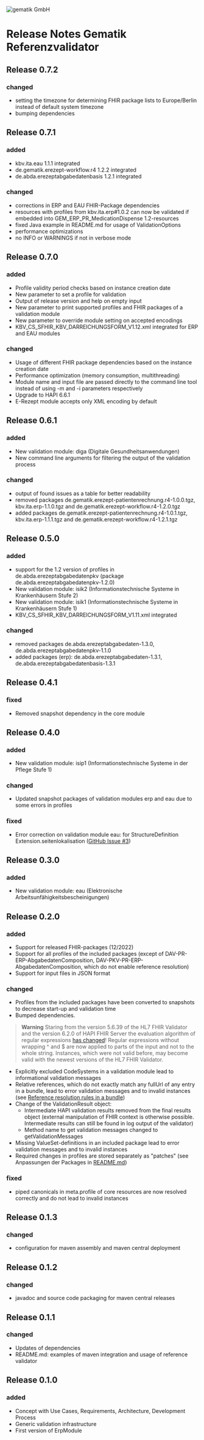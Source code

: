 ![gematik GmbH](docs/img/Gematik_Logo_Flag.png)

# Release Notes Gematik Referenzvalidator

## Release 0.7.2

### changed
- setting the timezone for determining FHIR package lists to Europe/Berlin instead of default system timezone
- bumping dependencies

## Release 0.7.1

### added
- kbv.ita.eau 1.1.1 integrated
- de.gematik.erezept-workflow.r4 1.2.2 integrated
- de.abda.erezeptabgabedatenbasis 1.2.1 integrated

### changed
- corrections in ERP and EAU FHIR-Package dependencies
- resources with profiles from kbv.ita.erp#1.0.2 can now be validated if embedded into GEM_ERP_PR_MedicationDispense 1.2-resources
- fixed Java example in README.md for usage of ValidationOptions
- performance optimizations
- no INFO or WARNINGS if not in verbose mode

## Release 0.7.0

### added
- Profile validity period checks based on instance creation date
- New parameter to set a profile for validation
- Output of release version and help on empty input
- New parameter to print supported profiles and FHIR packages of a validation module
- New parameter to override module setting on accepted encodings 
- KBV_CS_SFHIR_KBV_DARREICHUNGSFORM_V1.12.xml integrated for ERP and EAU modules

### changed
- Usage of different FHIR package dependencies based on the instance creation date
- Performance optimization (memory consumption, multithreading)
- Module name and input file are passed directly to the command line tool instead of using -m and -i parameters respectively
- Upgrade to HAPI 6.6.1
- E-Rezept module accepts only XML encoding by default


## Release 0.6.1

### added
- New validation module: diga (Digitale Gesundheitsanwendungen)
- New command line arguments for filtering the output of the validation process

### changed
- output of found issues as a table for better readability
- removed packages de.gematik.erezept-patientenrechnung.r4-1.0.0.tgz, kbv.ita.erp-1.1.0.tgz and de.gematik.erezept-workflow.r4-1.2.0.tgz
- added packages de.gematik.erezept-patientenrechnung.r4-1.0.1.tgz, kbv.ita.erp-1.1.1.tgz and de.gematik.erezept-workflow.r4-1.2.1.tgz

## Release 0.5.0

### added
- support for the 1.2 version of profiles in de.abda.erezeptabgabedatenpkv (package de.abda.erezeptabgabedatenpkv-1.2.0)
- New validation module: isik2 (Informationstechnische Systeme in Krankenhäusern Stufe 2)
- New validation module: isik1 (Informationstechnische Systeme in Krankenhäusern Stufe 1)
- KBV_CS_SFHIR_KBV_DARREICHUNGSFORM_V1.11.xml integrated

### changed
- removed packages de.abda.erezeptabgabedaten-1.3.0, de.abda.erezeptabgabedatenpkv-1.1.0
- added packages (erp): de.abda.erezeptabgabedaten-1.3.1, de.abda.erezeptabgabedatenbasis-1.3.1 


## Release 0.4.1

### fixed
- Removed snapshot dependency in the core module 

## Release 0.4.0

### added
- New validation module: isip1 (Informationstechnische Systeme in der Pflege Stufe 1)

### changed
- Updated snapshot packages of validation modules erp and eau due to some errors in profiles

### fixed
- Error correction on validation module eau: for StructureDefinition Extension.seitenlokalisation ([GitHub Issue #3](https://github.com/gematik/app-referencevalidator/issues/3))

## Release 0.3.0

### added
- New validation module: eau (Elektronische Arbeitsunfähigkeitsbescheinigungen)

## Release 0.2.0

### added
- Support for released FHIR-packages (12/2022)
- Support for all profiles of the included packages (except of DAV-PR-ERP-AbgabedatenComposition, DAV-PKV-PR-ERP-AbgabedatenComposition, which do not enable reference resolution)
- Support for input files in JSON format

### changed
- Profiles from the included packages have been converted to snapshots to decrease start-up and validation time
- Bumped dependencies. 

> **Warning**
> Staring from the version 5.6.39 of the HL7 FHIR Validator and the version 6.2.0 of HAPI FHIR Server the evaluation algorithm of regular expressions [has changed](https://github.com/hapifhir/org.hl7.fhir.core/pull/769/commits/535a9cd9c90dc0c9c9a1cb145e8059eba947468a)! Regular expressions without wrapping ^ and $ are now applied to parts of the input and not to the whole string. Instances, which were not valid before, may become valid with the newest versions of the HL7 FHIR Validator. 

- Explicitly excluded CodeSystems in a validation module lead to informational validation messages
- Relative references, which do not exactly match any fullUrl of any entry in a bundle, lead to error validation messages and to invalid instances (see [Reference resolution rules in a bundle](https://build.fhir.org/bundle.html#references))
- Change of the ValidationResult object:
  - Intermediate HAPI validation results removed from the final results object (external manipulation of FHIR context is otherwise possible. Intermediate results can still be found in log output of the validator)
  - Method name to get validation messages changed to getValidationMessages
- Missing ValueSet-definitions in an included package lead to error validation messages and to invalid instances 
- Required changes in profiles are stored separately as "patches" (see Anpassungen der Packages in [README.md](README.md))

### fixed
- piped canonicals in meta.profile of core resources are now resolved correctly and do not lead to invalid instances

## Release 0.1.3

### changed
- configuration for maven assembly and maven central deployment

## Release 0.1.2

### changed
- javadoc and source code packaging for maven central releases

## Release 0.1.1

### changed
- Updates of dependencies
- README.md: examples of maven integration and usage of reference validator

## Release 0.1.0

### added

- Concept with Use Cases, Requirements, Architecture, Development Process
- Generic validation infrastructure
- First version of ErpModule
